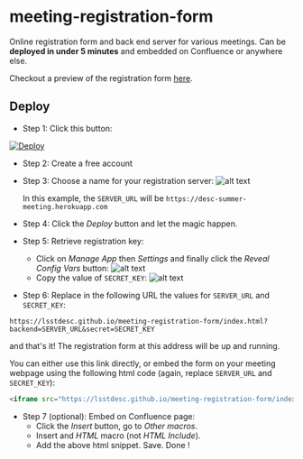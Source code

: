# meeting-registration-form
Online registration form  and back end server for various meetings.
Can be **deployed in under 5 minutes** and embedded on Confluence or anywhere else.

Checkout a preview of the registration form
 [here](https://LFITaskForce/meeting-registration-form.github.io/index.html).

## Deploy

- Step 1: Click this button:

 [![Deploy](https://www.herokucdn.com/deploy/button.svg)](https://heroku.com/deploy)

- Step 2: Create a free account

- Step 3: Choose a name for your registration server:
 ![alt text](.static/im1.png)

  In this example, the `SERVER_URL` will be `https://desc-summer-meeting.herokuapp.com`

- Step 4: Click the *Deploy* button and let the magic happen.

- Step 5: Retrieve registration key:
  - Click on *Manage App* then *Settings* and finally click the *Reveal Config Vars* button:
   ![alt text](.static/im2.png)
  - Copy the value of `SECRET_KEY`:
   ![alt text](.static/im3.png)

- Step 6: Replace in the following URL the values for `SERVER_URL` and `SECRET_KEY`:
```
https://lsstdesc.github.io/meeting-registration-form/index.html?backend=SERVER_URL&secret=SECRET_KEY
```
and that's it! The registration form at this address will be up and running.

  You can either use this link directly, or embed the form on your meeting webpage using
the following html code (again, replace `SERVER_URL` and `SECRET_KEY`):
```HTML
<iframe src="https://lsstdesc.github.io/meeting-registration-form/index.html?backend=SERVER_URL&secret=SECRET_KEY"  width="1000" height="1000" scrolling="yes" style="border:none" seamless></iframe>
```

- Step 7 (optional): Embed on Confluence page:
   - Click the *Insert* button, go to *Other macros*.
   - Insert and *HTML* macro (not *HTML Include*).
   - Add the above html snippet. Save. Done !
